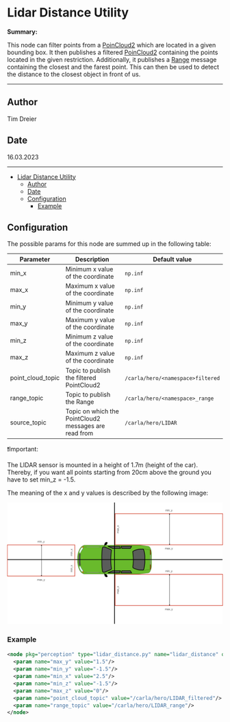 # Lidar Distance Utility

**Summary:**

This node can filter points from a [PoinCloud2](http://docs.ros.org/en/melodic/api/sensor_msgs/html/msg/PointCloud2.html)
which are located in a given bounding box.
It then publishes a filtered [PoinCloud2](http://docs.ros.org/en/melodic/api/sensor_msgs/html/msg/PointCloud2.html) containing
the points located in the given restriction.
Additionally, it publishes a [Range](http://docs.ros.org/en/melodic/api/sensor_msgs/html/msg/Range.html) message
containing the closest and the farest point.
This can then be used to detect the distance to the closest object in front of us.

---

## Author

Tim Dreier

## Date

16.03.2023

---
<!-- TOC -->
* [Lidar Distance Utility](#lidar-distance-utility)
  * [Author](#author)
  * [Date](#date)
  * [Configuration](#configuration)
    * [Example](#example)
<!-- TOC -->

## Configuration

The possible params for this node are summed up in the following table:

| Parameter         | Description                                           | Default value                     |
|-------------------|-------------------------------------------------------|-----------------------------------|
| min_x             | Minimum x value of the coordinate                     | `np.inf`                          |
| max_x             | Maximum x value of the coordinate                     | `np.inf`                          |
| min_y             | Minimum y value of the coordinate                     | `np.inf`                          |
| max_y             | Maximum y value of the coordinate                     | `np.inf`                          |
| min_z             | Minimum z value of the coordinate                     | `np.inf`                          |
| max_z             | Maximum z value of the coordinate                     | `np.inf`                          |
| point_cloud_topic | Topic to publish the filtered PointCloud2             | `/carla/hero/<namespace>filtered` |
| range_topic       | Topic to publish the Range                            | `/carla/hero/<namespace>_range`   |
| source_topic      | Topic on which the PointCloud2 messages are read from | `/carla/hero/LIDAR`               |

❗️Important:

The LIDAR sensor is mounted in a height of 1.7m (height of the car). Thereby, if you want all points
starting from 20cm above the ground you have to set min_z = -1.5.

The meaning of the x and y values is described by the following image:

![lidar filter](../00_assets/lidar_filter.png)

### Example

```xml
<node pkg="perception" type="lidar_distance.py" name="lidar_distance" output="screen">
  <param name="max_y" value="1.5"/>
  <param name="min_y" value="-1.5"/>
  <param name="min_x" value="2.5"/>
  <param name="min_z" value="-1.5"/>
  <param name="max_z" value="0"/>
  <param name="point_cloud_topic" value="/carla/hero/LIDAR_filtered"/>
  <param name="range_topic" value="/carla/hero/LIDAR_range"/>
</node>
```
